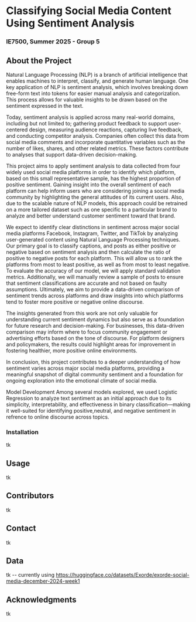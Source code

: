 # Classifying Social Media Content Using Sentiment Analysis  
### IE7500, Summer 2025 - Group 5

## About the Project
Natural Language Processing (NLP) is a branch of artificial intelligence that enables machines to interpret, classify, and generate human language. One key application of NLP is sentiment analysis, which involves breaking down free-form text into tokens for easier manual analysis and categorization. This process allows for valuable insights to be drawn based on the sentiment expressed in the text.  
  

Today, sentiment analysis is applied across many real-world domains, including but not limited to; gathering product feedback to support user-centered design, measuring audience reactions, capturing live feedback, and conducting competitor analysis. Companies often collect this data from social media comments and incorporate quantitative variables such as the number of likes, shares, and other related metrics. These factors contribute to analyses that support data-driven decision-making.  

  

This project aims to apply sentiment analysis to data collected from four widely used social media platforms in order to identify which platform, based on this small representative sample, has the highest proportion of positive sentiment. Gaining insight into the overall sentiment of each platform can help inform users who are considering joining a social media community by highlighting the general attitudes of its current users. Also, due to the scalable nature of NLP models, this approach could be retrained on a more tailored dataset such as one specific to a particular brand to analyze and better understand customer sentiment toward that brand.  

We expect to identify clear distinctions in sentiment across major social media platforms Facebook, Instagram, Twitter, and TikTok by analyzing user-generated content using Natural Language Processing techniques. Our primary goal is to classify captions, and posts as either positive or negative based on sentiment analysis and then calculate the ratio of positive to negative posts for each platform. This will allow us to rank the platforms from most to least positive, as well as from most to least negative. To evaluate the accuracy of our model, we will apply standard validation metrics. Additionally, we will manually review a sample of posts to ensure that sentiment classifications are accurate and not based on faulty assumptions. Ultimately, we aim to provide a data-driven comparison of sentiment trends across platforms and draw insights into which platforms tend to foster more positive or negative online discourse.  

The insights generated from this work are not only valuable for understanding current sentiment dynamics but also serve as a foundation for future research and decision-making. For businesses, this data-driven comparison may inform where to focus community engagement or advertising efforts based on the tone of discourse. For platform designers and policymakers, the results could highlight areas for improvement in fostering healthier, more positive online environments.  

In conclusion, this project contributes to a deeper understanding of how sentiment varies across major social media platforms, providing a meaningful snapshot of digital community sentiment and a foundation for ongoing exploration into the emotional climate of social media.  

Model Development
Among several models explored, we used Logistic Regression to analyze text sentiment as an initial approach due to its simplicity, interpretability, and effectiveness in binary classification—making it well-suited for identifying positive,neutral, and negative sentiment in refrence to online discourse across topics.


### Installation
tk

## Usage
tk

## Contributors
tk 

## Contact
tk

## Data 
tk -- currently using https://huggingface.co/datasets/Exorde/exorde-social-media-december-2024-week1

## Acknowledgments
tk



